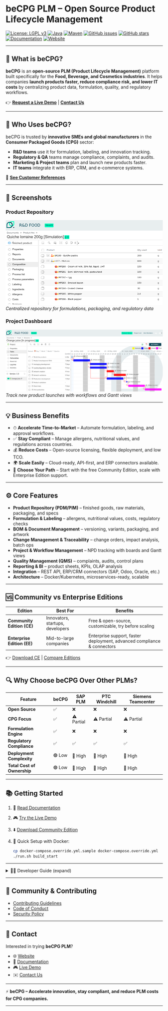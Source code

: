 # beCPG PLM – Open Source Product Lifecycle Management

[![License: LGPL v3](https://img.shields.io/badge/License-LGPL_v3-blue.svg)](https://www.gnu.org/licenses/lgpl-3.0)
[![Java](https://img.shields.io/badge/Java-17+-orange.svg)](https://www.oracle.com/java/)
[![Maven](https://img.shields.io/badge/Maven-3+-red.svg)](https://maven.apache.org/)
[![GitHub issues](https://img.shields.io/github/issues/becpg/becpg-community)](https://github.com/becpg/becpg-community/issues)
[![GitHub stars](https://img.shields.io/github/stars/becpg/becpg-community)](https://github.com/becpg/becpg-community/stargazers)
[![Documentation](https://img.shields.io/badge/docs-docs.becpg.net-brightgreen)](https://docs.becpg.fr)
[![Website](https://img.shields.io/badge/website-becpg.net-blue)](http://www.becpg.net)

---

## 🚀 What is beCPG?

**beCPG** is an **open-source PLM (Product Lifecycle Management)** platform built specifically for the **Food, Beverage, and Cosmetics industries**.
It helps companies **launch products faster, reduce compliance risk, and lower IT costs** by centralizing product data, formulation, quality, and regulatory workflows.

👉 [**Request a Live Demo**](https://www.becpg.net/community/) | [**Contact Us**](https://www.becpg.net/contact/)

---

## 🌟 Who Uses beCPG?

beCPG is trusted by **innovative SMEs and global manufacturers** in the **Consumer Packaged Goods (CPG)** sector:

* **R\&D teams** use it for formulation, labeling, and innovation tracking.
* **Regulatory & QA** teams manage compliance, complaints, and audits.
* **Marketing & Project teams** plan and launch new products faster.
* **IT teams** integrate it with ERP, CRM, and e-commerce systems.

👥 [**See Customer References**](https://www.becpg.net/who-are-we/customers-references/)

---

## 📸 Screenshots

### Product Repository

![Product Management](docs/screenshots/product.webp)
*Centralized repository for formulations, packaging, and regulatory data*

### Project Dashboard

![Project Management](docs/screenshots/project.webp)
*Track new product launches with workflows and Gantt views*

---

## 💡 Business Benefits

* ⏱ **Accelerate Time-to-Market** – Automate formulation, labeling, and approval workflows.
* ✅ **Stay Compliant** – Manage allergens, nutritional values, and regulations across countries.
* 💰 **Reduce Costs** – Open-source licensing, flexible deployment, and low TCO.
* 🌍 **Scale Easily** – Cloud-ready, API-first, and ERP connectors available.
* 🤝 **Choose Your Path** – Start with the free Community Edition, scale with Enterprise Edition support.

---

## ⚙️ Core Features

* **Product Repository (PDM/PIM)** – finished goods, raw materials, packaging, and specs
* **Formulation & Labeling** – allergens, nutritional values, costs, regulatory checks
* **BOM & Document Management** – versioning, variants, packaging, and artwork
* **Change Management & Traceability** – change orders, impact analysis, batch ops
* **Project & Workflow Management** – NPD tracking with boards and Gantt views
* **Quality Management (QMS)** – complaints, audits, control plans
* **Reporting & BI** – product sheets, KPIs, OLAP analysis
* **Integration** – REST API, ERP/CRM connectors (SAP, Odoo, Oracle, etc.)
* **Architecture** – Docker/Kubernetes, microservices-ready, scalable

---

## 🆚 Community vs Enterprise Editions

| Edition                     | Best For                         | Benefits                                                                |
| --------------------------- | -------------------------------- | ----------------------------------------------------------------------- |
| **Community Edition (CE)**  | Innovators, startups, developers | Free & open-source, customizable, try before scaling                    |
| **Enterprise Edition (EE)** | Mid-to-large companies           | Enterprise support, faster deployment, advanced compliance & connectors |

👉 [Download CE](https://sourceforge.net/projects/becpg-community/) | [Compare Editions](https://www.becpg.net/)

---

## 🔍 Why Choose beCPG Over Other PLMs?

| Feature                     | beCPG  | SAP PLM    | PTC Windchill | Siemens Teamcenter |
| --------------------------- | ------ | ---------- | ------------- | ------------------ |
| **Open Source**             | ✅      | ❌          | ❌             | ❌                  |
| **CPG Focus**               | ✅      | ⚠️ Partial | ⚠️ Partial    | ⚠️ Partial         |
| **Formulation Engine**      | ✅      | ❌          | ❌             | ❌                  |
| **Regulatory Compliance**   | ✅      | ✅          | ✅             | ✅                  |
| **Deployment Complexity**   | 🟢 Low | 🔴 High    | 🔴 High       | 🔴 High            |
| **Total Cost of Ownership** | 🟢 Low | 🔴 High    | 🔴 High       | 🔴 High            |

---

## 📚 Getting Started

1. 📖 [Read Documentation](https://docs.becpg.fr)
2. 🎮 [Try the Live Demo](https://www.becpg.net/community/)
3. ⬇️ [Download Community Edition](https://sourceforge.net/projects/becpg-community/)
4. 🚀 Quick Setup with Docker:

   ```bash
   cp docker-compose.override.yml.sample docker-compose.override.yml
   ./run.sh build_start
   ```

---

<details>
<summary>👨‍💻 Developer Guide (expand)</summary>

### Requirements

* Java 17+
* Maven 3+
* Docker

### Build from Source

```bash
./run.sh build_start
```

### Running Tests

```bash
./run.sh test
mvn test -Dtest=MyTest.java -Dsurefire.failIfNoSpecifiedTests=false
```

### Manual AMP Deployment

#### Install becpg-designer

Install core AMPS

```shell
$>java -jar  $ALF/bin/alfresco-mmt.jar install ./becpg-core/target/becpg-core-$BECPG_VERSION.amp $SERVER/webapps/alfresco.war -force
$>java -jar  $ALF/bin/alfresco-mmt.jar install ./becpg-designer/becpg-designer-core/target/becpg-designer-core-$BECPG_VERSION.amp $SERVER/webapps/alfresco.war -force
```

Install share AMPS

```shell
$>java -jar  $ALF/bin/alfresco-mmt.jar install ./becpg-share/target/becpg-share-$BECPG_VERSION.amp $SERVER/webapps/share.war -force
$>java -jar  $ALF/bin/alfresco-mmt.jar install ./becpg-designer/becpg-designer-share/target/becpg-designer-share-$BECPG_VERSION.amp $SERVER/webapps/share.war -force
```

#### Install becpg-project

Install core AMPS

```shell
$>java -jar  $ALF/bin/alfresco-mmt.jar install ./becpg-core/target/becpg-core-$BECPG_VERSION.amp $SERVER/webapps/alfresco.war -force
$>java -jar  $ALF/bin/alfresco-mmt.jar install ./becpg-project/becpg-project-core/target/becpg-project-core-$BECPG_VERSION.amp $SERVER/webapps/alfresco.war -force
```

Install share AMPS

```shell
$>java -jar  $ALF/bin/alfresco-mmt.jar install ./becpg-share/target/becpg-share-$BECPG_VERSION.amp $SERVER/webapps/share.war -force
$>java -jar  $ALF/bin/alfresco-mmt.jar install ./becpg-project/becpg-project-share/target/becpg-project-share-$BECPG_VERSION.amp $SERVER/webapps/share.war -force
```

#### Install becpg-plm

Install core AMPS

```shell
$>java -jar  $ALF/bin/alfresco-mmt.jar install ./becpg-core/target/becpg-core-$BECPG_VERSION.amp $SERVER/webapps/alfresco.war -force
$>java -jar  $ALF/bin/alfresco-mmt.jar install ./becpg-designer/becpg-designer-core/target/becpg-designer-core-$BECPG_VERSION.amp $SERVER/webapps/alfresco.war -force
$>java -jar  $ALF/bin/alfresco-mmt.jar install ./becpg-project/becpg-project-core/target/becpg-project-core-$BECPG_VERSION.amp $SERVER/webapps/alfresco.war -force
$>java -jar  $ALF/bin/alfresco-mmt.jar install ./becpg-plm/becpg-plm-core/target/becpg-plm-core-$BECPG_VERSION.amp $SERVER/webapps/alfresco.war -force
```

Install share AMPS

```shell
$>java -jar  $ALF/bin/alfresco-mmt.jar install ./becpg-share/target/becpg-share-$BECPG_VERSION.amp $SERVER/webapps/share.war -force
$>java -jar  $ALF/bin/alfresco-mmt.jar install ./becpg-designer/becpg-designer-share/target/becpg-designer-share-$BECPG_VERSION.amp $SERVER/webapps/share.war -force
$>java -jar  $ALF/bin/alfresco-mmt.jar install ./becpg-project/becpg-project-share/target/becpg-project-share-$BECPG_VERSION.amp $SERVER/webapps/share.war -force
$>java -jar  $ALF/bin/alfresco-mmt.jar install ./becpg-plm/becpg-plm-share/target/becpg-plm-share-$BECPG_VERSION.amp $SERVER/webapps/share.war -force
```

</details>

---

## 🤝 Community & Contributing

* [Contributing Guidelines](CONTRIBUTING.md)
* [Code of Conduct](CODE_OF_CONDUCT.md)
* [Security Policy](SECURITY.md)

---

## 📩 Contact

Interested in trying **beCPG PLM**?

* 🌐 [Website](https://www.becpg.net)
* 📖 [Documentation](https://docs.becpg.fr)
* 🎮 [Live Demo](https://www.becpg.net/community/)
* ✉️ [Contact Us](https://www.becpg.net/contact/)

---

⚡ **beCPG – Accelerate innovation, stay compliant, and reduce PLM costs for CPG companies.**

---
